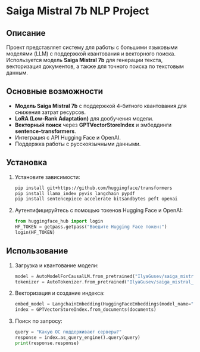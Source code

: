 # Saiga Mistral 7b NLP Project

## Описание
Проект представляет систему для работы с большими языковыми моделями (LLM) с поддержкой квантования и векторного поиска. Используется модель **Saiga Mistral 7b** для генерации текста, векторизация документов, а также для точного поиска по текстовым данным.

## Основные возможности
- **Модель Saiga Mistral 7b** с поддержкой 4-битного квантования для снижения затрат ресурсов.
- **LoRA (Low-Rank Adaptation)** для дообучения модели.
- **Векторный поиск** через **GPTVectorStoreIndex** и эмбеддинги **sentence-transformers**.
- Интеграция с API Hugging Face и OpenAI.
- Поддержка работы с русскоязычными данными.

## Установка
1. Установите зависимости:
    ```bash
    pip install git+https://github.com/huggingface/transformers
    pip install llama_index pyvis langchain pypdf
    pip install sentencepiece accelerate bitsandbytes peft openai
    ```
2. Аутентифицируйтесь с помощью токенов Hugging Face и OpenAI:
    ```python
    from huggingface_hub import login
    HF_TOKEN = getpass.getpass("Введите Hugging Face токен:")
    login(HF_TOKEN)
    ```

## Использование
1. Загрузка и квантование модели:
    ```python
    model = AutoModelForCausalLM.from_pretrained("IlyaGusev/saiga_mistral_7b", quantization_config=quantization_config)
    tokenizer = AutoTokenizer.from_pretrained("IlyaGusev/saiga_mistral_7b")
    ```
2. Векторизация и создание индекса:
    ```python
    embed_model = LangchainEmbedding(HuggingFaceEmbeddings(model_name="sentence-transformers/paraphrase-multilingual-MiniLM-L12-v2"))
    index = GPTVectorStoreIndex.from_documents(documents)
    ```

3. Поиск по запросу:
    ```python
    query = "Какую ОС поддерживают серверы?"
    response = index.as_query_engine().query(query)
    print(response.response)
    ```
